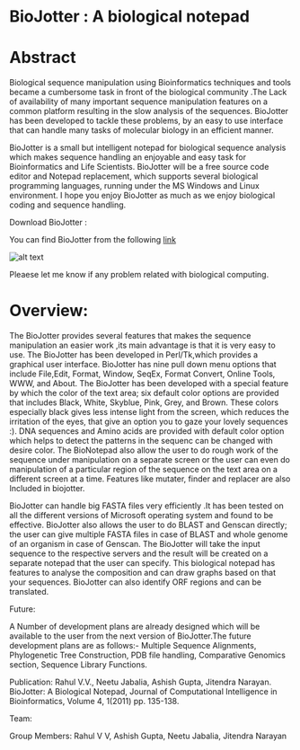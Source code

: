  BioJotter : A biological notepad
 ============

# Abstract

Biological sequence manipulation using Bioinformatics techniques and tools became a cumbersome task in front of the biological community .The Lack of availability of many important sequence manipulation features on a common platform resulting in the slow analysis of the sequences. BioJotter has been developed to tackle these problems, by an easy to use interface that can handle many tasks of molecular biology in an efficient manner.

BioJotter is a small but intelligent notepad for biological sequence analysis which makes sequence handling an enjoyable and easy task for Bioinformatics and Life Scientists. BioJotter will be a free source code editor and Notepad replacement, which supports several biological programming languages, running under the MS Windows and Linux environment. I hope you enjoy BioJotter as much as we enjoy biological coding and sequence handling.

Download BioJotter :

You can find BioJotter from the following [link](http://bioinformaticsonline.com/mod/Download/Biojotter.rar)

![alt text](http://bioinformaticsonline.com/mod/photo/biojotter.png)

Pleaese let me know if any problem related with biological computing.


# Overview:

The BioJotter provides several features that makes the sequence manipulation an easier work ,its main advantage is that it is very easy to use. The BioJotter has been developed in Perl/Tk,which provides a graphical user interface. BioJotter has nine pull down menu options that include File,Edit, Format, Window, SeqEx, Format Convert, Online Tools, WWW, and About. The BioJotter has been developed with a special feature by which the color of the text area; six default color options are provided that includes Black, White, Skyblue, Pink, Grey, and Brown. These colors especially black gives less intense light from the screen, which reduces the irritation of the eyes, that give an option you to gaze your lovely sequences :). DNA sequences and Amino acids are provided with default color option which helps to detect the patterns in the sequenc can be changed with desire color. The BioNotepad also allow the user to do rough work of the sequence under manipulation on a separate screen or the user can even do manipulation of a particular region of the sequence on the text area on a different screen at a time. Features like mutater, finder and replacer are also Included in biojotter.

BioJotter can handle big FASTA files very efficiently .It has been tested on all the different versions of Microsoft operating system and found to be effective. BioJotter also allows the user to do BLAST and Genscan directly; the user can give multiple FASTA files in case of BLAST and whole genome of an organism in case of Genscan. The BioJotter will take the input sequence to the respective servers and the result will be created on a separate notepad that the user can specify. This biological notepad has features to analyse the composition and can draw graphs based on that your sequences. BioJotter can also identify ORF regions and can be translated.

Future:

A Number of development plans are already designed which will be available to the user from the next version of BioJotter.The future development plans are as follows:- Multiple Sequence Alignments, Phylogenetic Tree Construction, PDB file handling, Comparative Genomics section, Sequence Library Functions.

Publication:
Rahul V.V., Neetu Jabalia, Ashish Gupta, Jitendra Narayan. BioJotter: A Biological Notepad, Journal of Computational Intelligence in Bioinformatics, Volume 4, 1(2011) pp. 135-138.

Team:

Group Members: Rahul V V, Ashish Gupta, Neetu Jabalia, Jitendra Narayan

